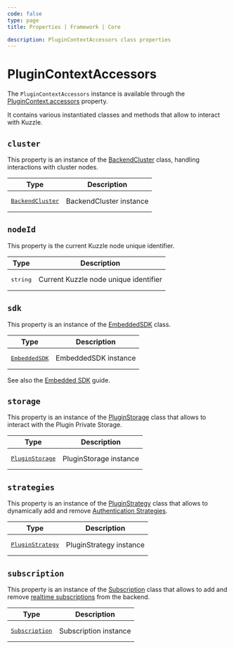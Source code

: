 ```yaml
---
code: false
type: page
title: Properties | Framework | Core

description: PluginContextAccessors class properties
---
```


# PluginContextAccessors

The `PluginContextAccessors` instance is available through the [PluginContext.accessors](/core/2/framework/classes/plugin-context#accessors) property.

It contains various instantiated classes and methods that allow to interact with Kuzzle.

## `cluster`

This property is an instance of the [BackendCluster](/core/2/framework/classes/backend-cluster) class, handling interactions with cluster nodes.

| Type                                                                   | Description             |
| ---------------------------------------------------------------------- | ----------------------- |
| <pre>[BackendCluster](/core/2/framework/classes/backend-cluster)</pre> | BackendCluster instance |

## `nodeId`

<SinceBadge version="2.17.0" />

This property is the current Kuzzle node unique identifier.

| Type              | Description                           |
| ----------------- | ------------------------------------- |
| <pre>string</pre> | Current Kuzzle node unique identifier |

## `sdk`

This property is an instance of the [EmbeddedSDK](/core/2/framework/classes/embedded-sdk) class.  

| Type                                                             | Description          |
| ---------------------------------------------------------------- | -------------------- |
| <pre>[EmbeddedSDK](/core/2/framework/classes/embedded-sdk)</pre> | EmbeddedSDK instance |

See also the [Embedded SDK](/core/2/guides/develop-on-kuzzle/embedded-sdk) guide.

## `storage`

This property is an instance of the [PluginStorage](/core/2/framework/classes/plugin-storage) class that allows to interact with the Plugin Private Storage.  

| Type                                                                 | Description            |
| -------------------------------------------------------------------- | ---------------------- |
| <pre>[PluginStorage](/core/2/framework/classes/plugin-storage)</pre> | PluginStorage instance |

## `strategies`

This property is an instance of the [PluginStrategy](/core/2/framework/classes/plugin-strategy) class that allows to dynamically add and remove [Authentication Strategies](/core/2/guides/write-plugins/integrate-authentication-strategy).  

| Type                                                                   | Description             |
| ---------------------------------------------------------------------- | ----------------------- |
| <pre>[PluginStrategy](/core/2/framework/classes/plugin-strategy)</pre> | PluginStrategy instance |

## `subscription`

This property is an instance of the [Subscription](/core/2/framework/classes/subscription) class that allows to add and remove [realtime subscriptions](/core/2/guides/main-concepts/realtime-engine) from the backend.  

| Type                                                              | Description           |
| ----------------------------------------------------------------- | --------------------- |
| <pre>[Subscription](/core/2/framework/classes/subscription)</pre> | Subscription instance |

